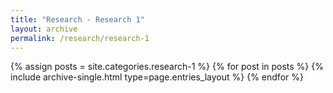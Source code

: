```yaml
---
title: "Research - Research 1"
layout: archive
permalink: /research/research-1
---
```


{% assign posts = site.categories.research-1 %}
{% for post in posts %} {% include archive-single.html type=page.entries_layout %} {% endfor %}
